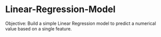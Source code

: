 # Linear-Regression-Model
Objective: Build a simple Linear Regression model to predict a numerical value based on a single feature.

